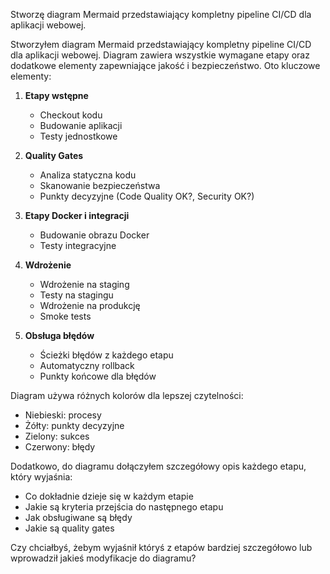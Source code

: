 Stworzę diagram Mermaid przedstawiający kompletny pipeline CI/CD dla aplikacji webowej.



Stworzyłem diagram Mermaid przedstawiający kompletny pipeline CI/CD dla aplikacji webowej. Diagram zawiera wszystkie wymagane etapy oraz dodatkowe elementy zapewniające jakość i bezpieczeństwo. Oto kluczowe elementy:

1. **Etapy wstępne**
   - Checkout kodu
   - Budowanie aplikacji
   - Testy jednostkowe

2. **Quality Gates**
   - Analiza statyczna kodu
   - Skanowanie bezpieczeństwa
   - Punkty decyzyjne (Code Quality OK?, Security OK?)

3. **Etapy Docker i integracji**
   - Budowanie obrazu Docker
   - Testy integracyjne

4. **Wdrożenie**
   - Wdrożenie na staging
   - Testy na stagingu
   - Wdrożenie na produkcję
   - Smoke tests

5. **Obsługa błędów**
   - Ścieżki błędów z każdego etapu
   - Automatyczny rollback
   - Punkty końcowe dla błędów

Diagram używa różnych kolorów dla lepszej czytelności:
- Niebieski: procesy
- Żółty: punkty decyzyjne
- Zielony: sukces
- Czerwony: błędy

Dodatkowo, do diagramu dołączyłem szczegółowy opis każdego etapu, który wyjaśnia:
- Co dokładnie dzieje się w każdym etapie
- Jakie są kryteria przejścia do następnego etapu
- Jak obsługiwane są błędy
- Jakie są quality gates

Czy chciałbyś, żebym wyjaśnił któryś z etapów bardziej szczegółowo lub wprowadził jakieś modyfikacje do diagramu?
